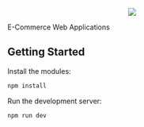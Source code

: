 <p align="center"><img src="https://firebasestorage.googleapis.com/v0/b/aloha-herbal.appspot.com/o/Screen%20Shot%202020-11-03%20at%2012.53.30.png?alt=media&token=75ce4538-c74a-4c3c-9df5-acb9d1c1bb5b"></p>

E-Commerce Web Applications

## Getting Started

Install the modules: 
```bash
npm install
```

Run the development server:
```bash
npm run dev
```
